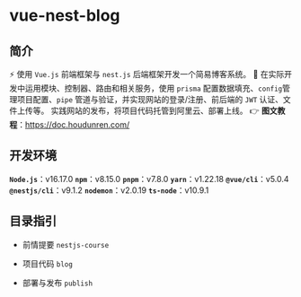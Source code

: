 # vue-nest-blog

## 简介

⚡ 使用 `Vue.js` 前端框架与 `nest.js` 后端框架开发一个简易博客系统。
💎 在实际开发中运用模块、控制器、路由和相关服务，使用 `prisma` 配置数据填充、`config`管理项目配置、`pipe` 管道与验证，并实现网站的登录/注册、前后端的 `JWT` 认证、文件上传等。
实践网站的发布，将项目代码托管到阿里云、部署上线。
👉 **图文教程**：https://doc.houdunren.com/

## 开发环境

**`Node.js`**：v16.17.0
**`npm`**：v8.15.0
**`pnpm`**：v7.8.0
**`yarn`**：v1.22.18
**`@vue/cli`**：v5.0.4
**`@nestjs/cli`**：v9.1.2
**`nodemon`**：v2.0.19
**`ts-node`**：v10.9.1

## 目录指引

- 前情提要 `nestjs-course`

- 项目代码 `blog`

- 部署与发布 `publish`
